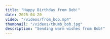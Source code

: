 ```yaml
---
title: "Happy Birthday from Bob!"
date: 2025-04-20
video: "/videos/from_bob.mp4"
thumbnail: "/videos/thumb_bob.jpg"
description: "Sending warm wishes from Bob!"
---
```

